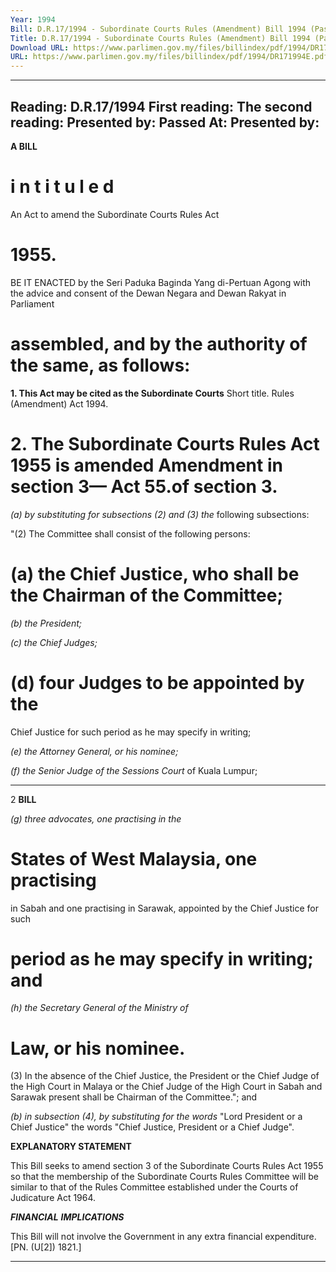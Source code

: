 ```yaml
---
Year: 1994
Bill: D.R.17/1994 - Subordinate Courts Rules (Amendment) Bill 1994 (Passed)
Title: D.R.17/1994 - Subordinate Courts Rules (Amendment) Bill 1994 (Passed)
Download URL: https://www.parlimen.gov.my/files/billindex/pdf/1994/DR171994E.pdf
URL: https://www.parlimen.gov.my/files/billindex/pdf/1994/DR171994E.pdf
---
```

---
Reading:
D.R.17/1994
First reading:
The second reading:
Presented by:
Passed At:
Presented by:
---

**A BILL**

# i n t i t u l e d

An Act to amend the Subordinate Courts Rules Act
# 1955.

BE IT ENACTED by the Seri Paduka Baginda Yang
di-Pertuan Agong with the advice and consent of the
Dewan Negara and Dewan Rakyat in Parliament
# assembled, and by the authority of the same, as follows:

**1. This Act may be cited as the Subordinate Courts** Short title.
Rules (Amendment) Act 1994.

# 2. The Subordinate Courts Rules Act 1955 is amended Amendment in section 3— Act 55.of section 3.

_(a) by substituting for subsections (2) and (3) the_
following subsections:

"(2) The Committee shall consist of the
following persons:

# (a) the Chief Justice, who shall be the Chairman of the Committee;

_(b) the President;_

_(c) the Chief Judges;_

# (d) four Judges to be appointed by the
Chief Justice for such period as he may
specify in writing;

_(e) the Attorney General, or his nominee;_

_(f) the Senior Judge of the Sessions Court_
of Kuala Lumpur;


-----

2 **BILL**

_(g) three advocates, one practising in the_
# States of West Malaysia, one practising
in Sabah and one practising in Sarawak,
appointed by the Chief Justice for such
# period as he may specify in writing; and

_(h) the Secretary General of the Ministry of_
# Law, or his nominee.

(3) In the absence of the Chief Justice, the
President or the Chief Judge of the High Court
in Malaya or the Chief Judge of the High Court
in Sabah and Sarawak present shall be
Chairman of the Committee."; and

_(b) in subsection (4), by substituting for the words_
"Lord President or a Chief Justice" the words
"Chief Justice, President or a Chief Judge".

**EXPLANATORY STATEMENT**

This Bill seeks to amend section 3 of the Subordinate Courts Rules
Act 1955 so that the membership of the Subordinate Courts Rules
Committee will be similar to that of the Rules Committee
established under the Courts of Judicature Act 1964.

**_FINANCIAL_** **_IMPLICATIONS_**

This Bill will not involve the Government in any extra financial
expenditure. [PN. (U[2]) 1821.]


-----

